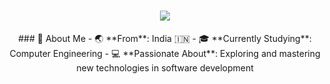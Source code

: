 <h1 align="center">
    <img src="https://readme-typing-svg.herokuapp.com/?font=Righteous&size=35&center=true&vCenter=true&width=500&height=70&duration=4000&lines=Hi+There!+👋;+I'm+Shifa!;" />
</h1>
<div align="center">
    ### 🌟 About Me  
- 🌏 **From**: India 🇮🇳  
- 🎓 **Currently Studying**: Computer Engineering  
- 💻 **Passionate About**: Exploring and mastering new technologies in software development  
 </div>

